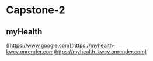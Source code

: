 # Capstone-2

## myHealth

([https://www.google.com](https://myhealth-kwcy.onrender.com)https://myhealth-kwcy.onrender.com)
